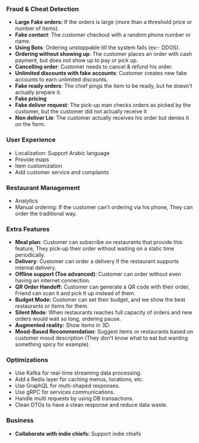 ### Fraud & Cheat Detection
- **Large Fake orders:** If the orders is large (more than a threshold price or number of items).
- **Fake contact**: The customer checkout with a random phone number or name.
- **Using Bots**: Ordering unstoppable till the system fails (ex:- DDOS).
- **Ordering without showing up**: The customer places an order with cash payment, but does not show up to pay or pick up.
- **Cancelling order**: Customer needs to cancel & refund his order.
- **Unlimited discounts with fake accounts**: Customer creates new fake accounts to earn unlimited discounts.
- **Fake ready orders**: The chief pings the item to be ready, but he doesn't actually prepare it.
- **Fake pricing**
- **Fake deliver request**: The pick-up man checks orders as picked by the customer, but the customer did not actually receive it
- **Non deliver Lie**: The customer actually receives his order but denies it on the form.
### User Experience
- Localization: Support Arabic language
- Provide maps
- Item customization
- Add customer service and complaints
### Restaurant Management
- Analytics
- Manual ordering: If the customer can't ordering via his phone, They can order the traditional way.
### Extra Features
- **Meal plan:** Customer can subscribe on restaurants that provide this feature, They pick-up their order without waiting on a static time periodically.
- **Delivery**: Customer can order a delivery if the restaurant supports internal delivery.
- **Offline support (Too advanced)**: Customer can order without even having an internet connection.
- **QR Order Handoff:** Customer can generate a QR code with their order, Friend can scan it and pick it up instead of them.
- **Budget Mode:** Customer can set their budget, and we show the best restaurants or items for them.
- **Silent Mode**: When restaurants reaches full capacity of orders and new orders would wait so long, ordering pause.
- **Augmented reality:** Show items in 3D.
- **Mood-Based Recommendation**: Suggest items or restaurants based on customer mood description (They don't know what to eat but wanting something spicy for example).
### Optimizations
- Use Kafka for real-time streaming data processing.
- Add a Redis layer for caching menus, locations, etc.
- Use GraphQL for multi-shaped responses.
- Use gRPC for services communications.
- Handle multi requests by using DB transactions.
- Clean DTOs to have a clean response and reduce data waste.
### Business
- **Collaborate with indie chiefs:** Support indie chiefs